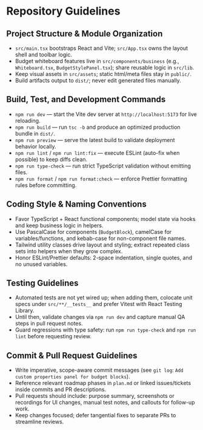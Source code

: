 # Repository Guidelines

## Project Structure & Module Organization
- `src/main.tsx` bootstraps React and Vite; `src/App.tsx` owns the layout shell and toolbar logic.
- Budget whiteboard features live in `src/components/business` (e.g., `Whiteboard.tsx`, `BudgetStylePanel.tsx`); share reusable logic in `src/lib`.
- Keep visual assets in `src/assets`; static html/meta files stay in `public/`.
- Build artifacts output to `dist/`; never edit generated files manually.

## Build, Test, and Development Commands
- `npm run dev` — start the Vite dev server at `http://localhost:5173` for live reloading.
- `npm run build` — run `tsc -b` and produce an optimized production bundle in `dist/`.
- `npm run preview` — serve the latest build to validate deployment behavior locally.
- `npm run lint` / `npm run lint:fix` — execute ESLint (auto-fix when possible) to keep diffs clean.
- `npm run type-check` — run strict TypeScript validation without emitting files.
- `npm run format` / `npm run format:check` — enforce Prettier formatting rules before committing.

## Coding Style & Naming Conventions
- Favor TypeScript + React functional components; model state via hooks and keep business logic in helpers.
- Use PascalCase for components (`BudgetBlock`), camelCase for variables/functions, and kebab-case for non-component file names.
- Tailwind utility classes drive layout and styling; extract repeated class sets into helpers when they grow complex.
- Honor ESLint/Prettier defaults: 2-space indentation, single quotes, and no unused variables.

## Testing Guidelines
- Automated tests are not yet wired up; when adding them, colocate unit specs under `src/**/__tests__` and prefer Vitest with React Testing Library.
- Until then, validate changes via `npm run dev` and capture manual QA steps in pull request notes.
- Guard regressions with type safety: run `npm run type-check` and `npm run lint` before requesting review.

## Commit & Pull Request Guidelines
- Write imperative, scope-aware commit messages (see `git log`: `Add custom properties panel for budget blocks`).
- Reference relevant roadmap phases in `plan.md` or linked issues/tickets inside commits and PR descriptions.
- Pull requests should include: purpose summary, screenshots or recordings for UI changes, manual test notes, and callouts for follow-up work.
- Keep changes focused; defer tangential fixes to separate PRs to streamline reviews.
